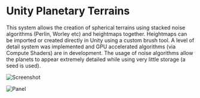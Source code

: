 ﻿# Unity Planetary Terrains

This system allows the creation of spherical terrains using stacked noise algorithms (Perlin, Worley etc) and heightmaps together. Heightmaps can be imported or created directly in Unity using a custom brush tool. A level of detail system was implemented and GPU accelerated algorithms (via Compute Shaders) are in development. The usage of noise algorithms allow the planets to appear extremely detailed while using very little storage (a seed is used).

![Screenshot](https://raw.githubusercontent.com/tjbaron/UnityTerrain/master/Images/planet.jpg)

![Panel](https://raw.githubusercontent.com/tjbaron/UnityTerrain/master/Images/panel.jpg)
